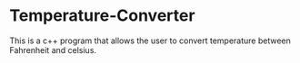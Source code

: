 # Temperature-Converter
This is a c++ program that allows the user to convert temperature between Fahrenheit and celsius.
